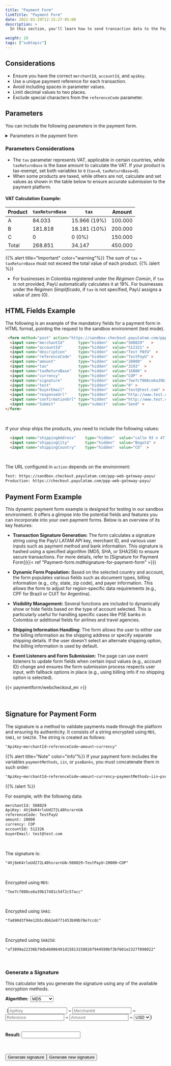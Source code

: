 ```yaml
---
title: "Payment Form"
linkTitle: "Payment Form"
date: 2021-03-29T12:15:27-05:00
description: >
  In this section, you'll learn how to send transaction data to the PayU payment gateway. This document provides the information needed to create an HTML form with the required transaction details and submit it to our system using the HTTP POST method.

weight: 10
tags: ["subtopic"]
---
```

<script src="https://ajax.aspnetcdn.com/ajax/jquery.validate/1.13.0/jquery.validate.min.js"></script>
<script src="https://ajax.aspnetcdn.com/ajax/jquery.validate/1.13.0/additional-methods.min.js"></script>
<script src="/js/signature-generator/md5.js"></script>
<script src="/js/signature-generator/sha1.js"></script>
<script src="/js/signature-generator/sha256.js"></script>
<script src="/js/signature-generator/signature-generator.js"></script>
<script src="/js/searchcodes.js"></script>

## Considerations

* Ensure you have the correct `merchantId`, `accountId`, and `apiKey`.
* Use a unique payment reference for each transaction.
* Avoid including spaces in parameter values.
* Limit decimal values to two places.
* Exclude special characters from the `referenceCode` parameter.

## Parameters

You can include the following parameters in the payment form.

<details>
<summary>Parameters in the payment form</summary>
<label for="table1" class="showMandatory"><input type="checkbox" id="table1" name="table1" value="true" onchange="showMandatory(this)"> Show mandatory fields only</label>
<br>
<div class="variables"></div>

| Field | Type | Size | Description | Mandatory |
|-|-|-|-|:-:|
| merchantId | Number | 12 | ID number of your shop in PayU’s system, you will find this number in the account creation e-mail. | Yes | 
| referenceCode | Alphanumeric | 255 | Reference of the sale or order. It must be unique for each transaction that is sent to the system. Usually, this is a way to identify the requests sent to the payment gateway. | Yes | 
| accountId | Number | 6 | ID of the user account for each country associated with the shop. This variable is used to display the available payment methods for this country. | Yes | 
| description | Alphanumeric | 255 | Sale’s description. | Yes | 
| currency | Alphanumeric | 3 | The respective currency in which the payment is made. The reconciliation process is performed in Colombian pesos at the representative rate of the day.<br>[See accepted currencies]({{< ref "response-codes-and-variables.html#accepted-currencies" >}}). | Yes | 
| amount | Number | 10 | Total amount of the transaction. It can contain two decimal digits. Example 10000.00 or 10000. | Yes | 
| tax | Number | 10.2 | Value of the VAT of the transaction.<br>In Colombia, if no VAT is sent, the system applies 19% automatically. It can contain two decimal digits, for example 19000.00.<br>If the product or service is VAT exempt, assign `0` to this variable. | Yes | 
| discount | Number | 10.2 | Discount value applied to the sale. | No | 
| taxReturnBase | Number | 10.2 | Base value to calculate the VAT.<br>If the product or service is VAT exempt, assign `0` to this variable. | Yes | 
| additionalValue | Number | 10.2 | Additional value of the sale. | No | 
| signature | Alphanumeric | 255 | Digital signature created for each transaction. Refer to [Signature for Payment form]({{< ref "payment-form.md#signature-for-payment-form" >}}) to learn how to generate it. | Yes | 
| algorithmSignature | Alphanumeric | 255 | Encryption algorithm of the digital signature (`signature` field). The three available algorithms are: `MD5`, `SHA` and `SHA256`. | No | 
| test | Number | 1 | Indicates whether the transaction is in test or production mode. Set `1` for test and `0` for production. | No | 
| lng | Alphanumeric | 3 | Language in which the payment gateway is wished to be displayed.<br>[See supported languages]({{< ref "response-codes-and-variables.html#supported-languages" >}}). | No | 
| extra1 | Alphanumeric | 255 | Additional field to send information about the purchase. | No | 
| extra2 | Alphanumeric | 255 | Additional field to send information about the purchase. | No | 
| extra3 | Alphanumeric | 255 | Additional field to send information about the purchase. | No | 
| template | Alphanumeric | 255 | Template for the payment page. | No | 
| responseUrl | Alphanumeric | 255 | The URL of the response page. | No | 
| confirmationUrl | Alphanumeric | 255 | The URL of the confirmation page. | No | 
| sourceUrl | Alphanumeric | 255 | Source URL of the merchant transactions. This is where the payment button is located. | No | 
| airline | Alphanumeric | 4 | Airline code. | No | 
| billingAddress | Alphanumeric | 255 | The correspondence address. | No | 
| shippingAddress | Alphanumeric | 255 | The delivery address of the merchandise.<br><sup>\*</sup> Mandatory if your shop ships the product. | Yes* | 
| billingCity | Alphanumeric | 50 | City associated with the billing address. | No | 
| shippingCity | Alphanumeric | 50 | The delivery City of the merchandise<br><sup>\*</sup> Mandatory if your shop ships the product. | Yes* | 
| zipCode | Alphanumeric | 20 | Postal code. | No | 
| billingCountry | Alphanumeric | 2 | The ISO country code associated with the billing address. | No | 
| shippingCountry | Alphanumeric | 2 | The delivery ISO country code for the merchandise.<br><sup>\*</sup> Mandatory if your shop ships the product.<br>[See processing countries]({{< ref "response-codes-and-variables.html#processing-countries" >}}). | Yes* | 
| buyerEmail | Alphanumeric | 255 | Field that contains the buyer’s e-mail to notify the result of the transaction by e-mail. It is recommended to validate if this field has been provided in the form. | Yes | 
| telephone | Alphanumeric | Max. 20 | The buyer’s residence phone. | Yes | 
| officeTelephone | Alphanumeric | Max. 20 | The buyer’s daytime phone. | No | 
| mobilePhone | Alphanumeric | Max. 20 | The buyer’s cell phone number. This value will be taken to fill out the credit card form and will be the contact telephone number. | No | 
| buyerFullName | Alphanumeric | 150 | The buyer’s full name. | Yes | 
| paymentMethods | Alphanumeric | 255 | List of payment methods enabled in the payment process.<br>This list must be separated by comma and without blanks. For example: `VISA,MASTERCARD`.<br>You can include installments for the payment methods adding them using hyphens. Example: `VISA-1-3,MASTERCARD-3-5-9`.<br>[See the available Payment Methods for your country in the column `paymentMethod parameter`]({{< ref "select-your-payment-method.html" >}}). | No | 
| administrativeFee | Number | 10.2 | Amount of the administrative fee. | No | 
| taxAdministrativeFee | Number | 10.2 | Amount of tax of the administrative fee. | No | 
| taxAdministrativeFeeReturnBase | Number | 10.2 | Base value to calculate the tax of the administrative fee. | No | 
| payerEmail | Alphanumeric | 255 | The payer’s e-mail. | Yes | 
| payerPhone | Alphanumeric | Max. 20 | The payer’s phone number. | Yes | 
| payerOfficePhone | Alphanumeric | Max. 20 | The payer’s workplace phone number. | No | 
| payerMobilePhone | Alphanumeric | Max. 20 | The payer’s mobile phone number. | No | 
| expirationDate | Alphanumeric | 19 | Expiration date of the transactions for Cash payments. Format: `YYYY-MM-DD HH:mm:ss`.<br>This value must be lower than the default number of days for the cash payment (15 days for Argentina and 7 days for the other countries). | - | 
| payerFullName | Alphanumeric | 50 | The payer’s name. This value will be taken to fill out the credit card form. | Yes | 
| payerDocument | Alphanumeric | 25 | The buyer’s identification number. This value will be taken to fill out the credit card form. | Yes | 
| payerDocumentType | Alphanumeric | 25 | The buyer’s identification number. This value will be taken to fill out the credit card form. | Yes | 
| iin | Alphanumeric | 2048 | List of Bins admitted during the payment process (separated by comma).<br>_This parameter can only be used by merchants that validate signature._ | No | 
| paymentMethodsDescription | Alphanumeric | 255 | Description of the payment methods and Bins admitted during the payment process. | No | 
| pseBanks | Alphanumeric | 255 | List of bank codes enabled in the payment process through PSE.<br>This list must be separated by comma and without blanks. | No | 
</details>

### Parameters Considerations

* The `tax` parameter represents VAT, applicable in certain countries, while `taxReturnBase` is the base amount to calculate the VAT. If your product is tax-exempt, set both variables to `0` (`tax=0`, `taxReturnBase=0`).
* When some products are taxed, while others are not, calculate and set values as shown in the table below to ensure accurate submission to the payment platform.

#### VAT Calculation Example:

| Product | `taxReturnBase` | `tax`          | Amount  |
|---------|---------------|--------------|---------|
| A       | 84.033        | 15.966 (19%) | 100.000 |
| B       | 181.818       | 18.181 (10%) | 200.000 |
| C       | 0             | 0 (0%)       | 150.000 |
| Total   | 268.851       | 34.147       | 450.000 |

{{% alert title="Important" color="warning"%}}
The sum of `tax` + `taxReturnBase` must not exceed the total value of each product.
{{% /alert %}}

* For businesses in Colombia registered under the _Régimen Común_, if `tax` is not provided, PayU automatically calculates it at 19%. For businesses under the _Régimen Simplificado_, if `tax` is not specified, PayU assigns a value of zero (0).

## HTML Fields Example

The following is an example of the mandatory fields for a payment form in HTML format, pointing the request to the sandbox environment (test mode).

```HTML
 <form method="post" action="https://sandbox.checkout.payulatam.com/ppp-web-gateway-payu/">
  <input name="merchantId"      type="hidden"  value="508029"   >
  <input name="accountId"       type="hidden"  value="512321" >
  <input name="description"     type="hidden"  value="Test PAYU"  >
  <input name="referenceCode"   type="hidden"  value="TestPayU" >
  <input name="amount"          type="hidden"  value="20000"   >
  <input name="tax"             type="hidden"  value="3193"  >
  <input name="taxReturnBase"   type="hidden"  value="16806" >
  <input name="currency"        type="hidden"  value="COP" >
  <input name="signature"       type="hidden"  value="7ee7cf808ce6a39b17481c54f2c57acc"  >
  <input name="test"            type="hidden"  value="0" >
  <input name="buyerEmail"      type="hidden"  value="test@test.com" >
  <input name="responseUrl"     type="hidden"  value="http://www.test.com/response" >
  <input name="confirmationUrl" type="hidden"  value="http://www.test.com/confirmation" >
  <input name="Submit"          type="submit"  value="Send" >
</form>
```
<br>

If your shop ships the products, you need to include the following values:

```HTML
  <input name="shippingAddress"    type="hidden"  value="calle 93 n 47 - 65"   >
  <input name="shippingCity"       type="hidden"  value="Bogotá" >
  <input name="shippingCountry"    type="hidden"  value="CO"  >
```
<br>

The URL configured in `action` depends on the environment:

```HTML
Test: https://sandbox.checkout.payulatam.com/ppp-web-gateway-payu/
Production: https://checkout.payulatam.com/ppp-web-gateway-payu/
```

## Payment Form Example

This dynamic payment form example is designed for testing in our sandbox environment. It offers a glimpse into the potential fields and features you can incorporate into your own payment forms. Below is an overview of its key features:

* **Transaction Signature Generation:** The form calculates a signature string using the PayU LATAM API key, merchant ID, and various user inputs such as payment method and bank information. This signature is hashed using a specified algorithm (MD5, SHA, or SHA256) to ensure secure transactions. For more details, refer to [Signature for Payment Form]({{< ref "Payment-form.md#signature-for-payment-form" >}})

* **Dynamic Form Population:** Based on the selected country and account, the form populates various fields such as document types, billing information (e.g., city, state, zip code), and payer information. This allows the form to adjust for region-specific data requirements (e.g., CPF for Brazil or CUIT for Argentina).

* **Visibility Management:** Several functions are included to dynamically show or hide fields based on the type of account selected. This is particularly useful for handling specific cases like PSE banks in Colombia or additional fields for airlines and travel agencies.

* **Shipping Information Handling:** The form allows the user to either use the billing information as the shipping address or specify separate shipping details. If the user doesn't select an alternate shipping option, the billing information is used by default.

* **Event Listeners and Form Submission:** The page can use event listeners to update form fields when certain input values (e.g., account ID) change and ensures the form submission process respects user input, with fallback options in place (e.g., using billing info if no shipping option is selected).

<div>
{{< paymentform/webcheckout_en >}}
</div>

<br>
<br>

## Signature for Payment Form

The signature is a method to validate payments made through the platform and ensuring its authenticity. It consists of a string encrypted using `MD5`, `SHA1`, or `SHA256`. The string is created as follows:

```HTML
"ApiKey~merchantId~referenceCode~amount~currency"
```

{{% alert title="Note" color="info"%}}
If your payment form includes the variables `paymentMethods`, `iin`, or `pseBanks`, you must concatenate them in such order:

```HTML
"ApiKey~merchantId~referenceCode~amount~currency~paymentMethods~iin~pseBanks"
```
{{% /alert %}}

For example, with the following data:

```HTML
merchantId: 508029
ApiKey: 4Vj8eK4rloUd272L48hsrarnUA
referenceCode: TestPayU
amount: 20000
currency: COP
accountId: 512326
buyerEmail: test@test.com
```
<br>

The signature is:

```HTML
"4Vj8eK4rloUd272L48hsrarnUA~508029~TestPayU~20000~COP"
```
<br>

Encrypted using `MD5`:

```HTML
"7ee7cf808ce6a39b17481c54f2c57acc"
```
<br>

Encrypted using `SHA1`:

```HTML
"fa890d3f94e12b5cdb62e8771453b99b78e7ccdc"
```
<br>

Encrypted using `SHA256`:

```HTML
"af3899a22336b79db46006491d15813158826f944599bf3bf601e2327f898022"
```
<br>

### Generate a Signature

This calculator lets you generate the signature using any of the available encryption methods.

<!-- Signature generator -->
<div id="blue-box">
<span class="grey-text-13">
<div id = "div_generador" >

<form method="POST" id="signature_form" >
    <table>
        <span class="blue-text-13"><b>Algorithm: &nbsp;</b></span>
        <select id = "signature_algorithm" class="calc_selector form_control">
            <option  value="md5">MD5</option>
            <option  value="sha1">SHA1</option>
            <option  value="sha256">SHA256</option>
        </select>
        <br>
        <br>
        <span class="calc_text">&nbsp;(</span>
        <input class="form_control" type="text"  id ="signature_apikey" name = "signature_apikey" placeholder="ApiKey" maxlength="26"> ~
        <input class="form_control number" type="text"  id ="signature_merchanId" name = "signature_merchanId" placeholder="MerchantId" maxlength="7"> ~
        <input class="form_control" type="text"  id ="signature_referenceCode" name = "signature_referenceCode" placeholder="Reference" maxlength="255"> ~
        <input class="form_control  number" type="text" id ="signature_amount" name = "signature_amount" placeholder="Amount" maxlength="14"> ~
        <select id = "signature_currency" class="calc_selector form_control" >
            <option  value="USD">USD</option>
            <option  value="COP">COP</option>
            <option  value="MXN">MXN</option>
            <option  value="ARS">ARS</option>
            <option  value="PEN">PEN</option>
            <option  value="BRL">BRL</option>
            <option  value="CLP">CLP</option>
        </select>
        <span class="calc_text">)</span>
        <br>
        <br>
        <br>
        <span class="blue-text-13"><b>Result:&nbsp;</b></span><input class="form_control" id ="signature_generated" name = "signature_generated" value = ""  readonly />
    </table>
    <br>
    <table width="50%"  border="0" cellspacing="2" cellpadding="2">
        <input type="button" name="signature_generate" id="signature_generate" value="Generate signature" >
        <input type="button" name="signature_generate_again" id="signature_generate_again" value="Generate new signature" >
    </table>
</form>
</div>
</span>
</div>
<!-- End of signature generator -->
